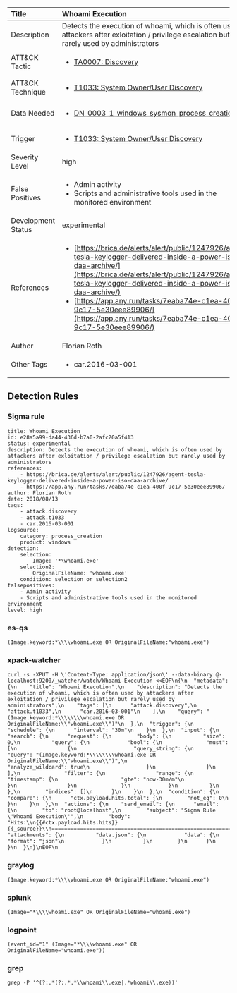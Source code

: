 | Title                | Whoami Execution                                                                                                                                                 |
|:---------------------|:------------------------------------------------------------------------------------------------------------------------------------------------------------|
| Description          | Detects the execution of whoami, which is often used by attackers after exloitation / privilege escalation but rarely used by administrators                                                                                                                                           |
| ATT&amp;CK Tactic    |  <ul><li>[TA0007: Discovery](https://attack.mitre.org/tactics/TA0007)</li></ul>  |
| ATT&amp;CK Technique | <ul><li>[T1033: System Owner/User Discovery](https://attack.mitre.org/techniques/T1033)</li></ul>  |
| Data Needed          | <ul><li>[DN_0003_1_windows_sysmon_process_creation](../Data_Needed/DN_0003_1_windows_sysmon_process_creation.md)</li></ul>  |
| Trigger              | <ul><li>[T1033: System Owner/User Discovery](../Triggers/T1033.md)</li></ul>  |
| Severity Level       | high |
| False Positives      | <ul><li>Admin activity</li><li>Scripts and administrative tools used in the monitored environment</li></ul>  |
| Development Status   | experimental |
| References           | <ul><li>[https://brica.de/alerts/alert/public/1247926/agent-tesla-keylogger-delivered-inside-a-power-iso-daa-archive/](https://brica.de/alerts/alert/public/1247926/agent-tesla-keylogger-delivered-inside-a-power-iso-daa-archive/)</li><li>[https://app.any.run/tasks/7eaba74e-c1ea-400f-9c17-5e30eee89906/](https://app.any.run/tasks/7eaba74e-c1ea-400f-9c17-5e30eee89906/)</li></ul>  |
| Author               | Florian Roth |
| Other Tags           | <ul><li>car.2016-03-001</li></ul> | 

## Detection Rules

### Sigma rule

```
title: Whoami Execution
id: e28a5a99-da44-436d-b7a0-2afc20a5f413
status: experimental
description: Detects the execution of whoami, which is often used by attackers after exloitation / privilege escalation but rarely used by administrators
references:
    - https://brica.de/alerts/alert/public/1247926/agent-tesla-keylogger-delivered-inside-a-power-iso-daa-archive/
    - https://app.any.run/tasks/7eaba74e-c1ea-400f-9c17-5e30eee89906/
author: Florian Roth
date: 2018/08/13
tags:
    - attack.discovery
    - attack.t1033
    - car.2016-03-001
logsource:
    category: process_creation
    product: windows
detection:
    selection:
        Image: '*\whoami.exe'
    selection2:
        OriginalFileName: 'whoami.exe'
    condition: selection or selection2
falsepositives:
    - Admin activity
    - Scripts and administrative tools used in the monitored environment
level: high

```





### es-qs
    
```
(Image.keyword:*\\\\whoami.exe OR OriginalFileName:"whoami.exe")
```


### xpack-watcher
    
```
curl -s -XPUT -H \'Content-Type: application/json\' --data-binary @- localhost:9200/_watcher/watch/Whoami-Execution <<EOF\n{\n  "metadata": {\n    "title": "Whoami Execution",\n    "description": "Detects the execution of whoami, which is often used by attackers after exloitation / privilege escalation but rarely used by administrators",\n    "tags": [\n      "attack.discovery",\n      "attack.t1033",\n      "car.2016-03-001"\n    ],\n    "query": "(Image.keyword:*\\\\\\\\whoami.exe OR OriginalFileName:\\"whoami.exe\\")"\n  },\n  "trigger": {\n    "schedule": {\n      "interval": "30m"\n    }\n  },\n  "input": {\n    "search": {\n      "request": {\n        "body": {\n          "size": 0,\n          "query": {\n            "bool": {\n              "must": [\n                {\n                  "query_string": {\n                    "query": "(Image.keyword:*\\\\\\\\whoami.exe OR OriginalFileName:\\"whoami.exe\\")",\n                    "analyze_wildcard": true\n                  }\n                }\n              ],\n              "filter": {\n                "range": {\n                  "timestamp": {\n                    "gte": "now-30m/m"\n                  }\n                }\n              }\n            }\n          }\n        },\n        "indices": []\n      }\n    }\n  },\n  "condition": {\n    "compare": {\n      "ctx.payload.hits.total": {\n        "not_eq": 0\n      }\n    }\n  },\n  "actions": {\n    "send_email": {\n      "email": {\n        "to": "root@localhost",\n        "subject": "Sigma Rule \'Whoami Execution\'",\n        "body": "Hits:\\n{{#ctx.payload.hits.hits}}{{_source}}\\n================================================================================\\n{{/ctx.payload.hits.hits}}",\n        "attachments": {\n          "data.json": {\n            "data": {\n              "format": "json"\n            }\n          }\n        }\n      }\n    }\n  }\n}\nEOF\n
```


### graylog
    
```
(Image.keyword:*\\\\whoami.exe OR OriginalFileName:"whoami.exe")
```


### splunk
    
```
(Image="*\\\\whoami.exe" OR OriginalFileName="whoami.exe")
```


### logpoint
    
```
(event_id="1" (Image="*\\\\whoami.exe" OR OriginalFileName="whoami.exe"))
```


### grep
    
```
grep -P '^(?:.*(?:.*.*\\whoami\\.exe|.*whoami\\.exe))'
```



